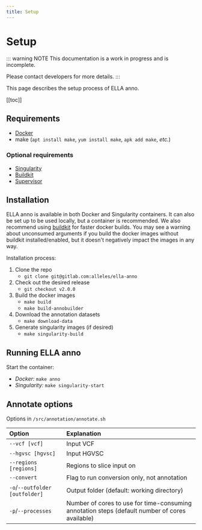 ```yaml
---
title: Setup
---
```


# Setup

::: warning NOTE
This documentation is a work in progress and is incomplete.

Please contact developers for more details.
:::

This page describes the setup process of ELLA anno.

[[toc]]

## Requirements

-   [Docker](https://docs.docker.com/install/)
-   make (`apt install make`, `yum install make`, `apk add make`, _etc._)

### Optional requirements

-   [Singularity](https://github.com/sylabs/singularity)
-   [Buildkit](https://github.com/moby/buildkit)
-   [Supervisor](https://github.com/Supervisor/supervisor)

## Installation

ELLA anno is available in both Docker and Singularity containers. It can also be set up to be used locally, but a container is recommended. We also recommend using [buildkit](https://github.com/moby/buildkit) for faster docker builds. You may see a warning about unconsumed arguments if you build the docker images without buildkit installed/enabled, but it doesn't negatively impact the images in any way.

Installation process: 

1. Clone the repo
    - `git clone git@gitlab.com:alleles/ella-anno`
2. Check out the desired release
    - `git checkout v2.0.0`
3. Build the docker images
    - `make build`
    - `make build-annobuilder`
4. Download the annotation datasets
    - `make download-data`
5. Generate singularity images (if desired)
    - `make singularity-build`

## Running ELLA anno

Start the container:
- _Docker:_ `make anno`
- _Singularity:_ `make singularity-start`

## Annotate options

Options in `/src/annotation/annotate.sh`

Option	|	Explanation
:---	|	:---
`--vcf [vcf]` | Input VCF
`--hgvsc [hgvsc]` | Input HGVSC
`--regions [regions]` | Regions to slice input on
`--convert` | Flag to run conversion only, not annotation
`-o`/`--outfolder [outfolder]` | Output folder (default: working directory)
`-p`/`--processes` | Number of cores to use for time-consuming annotation steps (default number of cores available)
